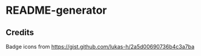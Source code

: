 # README-generator

## Credits

Badge icons from https://gist.github.com/lukas-h/2a5d00690736b4c3a7ba